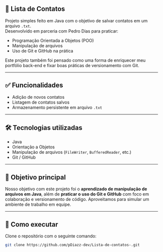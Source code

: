 ## 📒 Lista de Contatos

Projeto simples feito em Java com o objetivo de salvar contatos em um arquivo `.txt`.  
Desenvolvido em parceria com Pedro Dias para praticar:

- Programação Orientada a Objetos (POO)  
- Manipulação de arquivos  
- Uso de Git e GitHub na prática  

Este projeto também foi pensado como uma forma de enriquecer meu portfólio back-end e fixar boas práticas de versionamento com Git.

---

## ✅ Funcionalidades

- Adição de novos contatos  
- Listagem de contatos salvos  
- Armazenamento persistente em arquivo `.txt`

---

## 🛠️ Tecnologias utilizadas

- Java  
- Orientação a Objetos  
- Manipulação de arquivos (`FileWriter`, `BufferedReader`, etc.)  
- Git / GitHub

---

## 🧠 Objetivo principal

Nosso objetivo com este projeto foi o **aprendizado de manipulação de arquivos em Java**, além de **praticar o uso do Git e GitHub** com foco em colaboração e versionamento de código. Aproveitamos para simular um ambiente de trabalho em equipe.

---

## 🚀 Como executar

Clone o repositório com o seguinte comando:

```bash
git clone https://github.com/pDiazz-dev/Lista-de-contatos-.git
